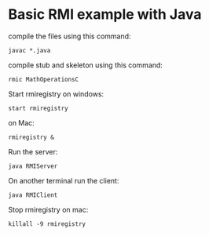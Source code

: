 # Basic RMI example with Java
compile the files using this command:
```
javac *.java
```
compile stub and skeleton using this command:
```
rmic MathOperationsC
```

Start rmiregistry on windows:
```
start rmiregistry
```

on Mac:
```
rmiregistry &
```


Run the server:

```
java RMIServer
```


On another terminal run the client:
```
java RMIClient
```
Stop rmiregistry on mac:
```
killall -9 rmiregistry
```
